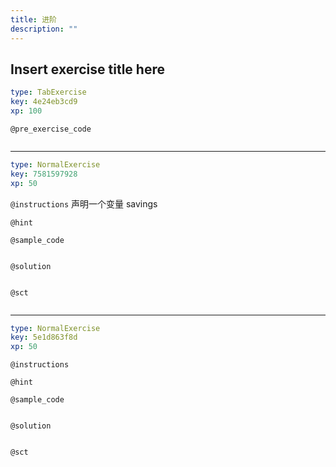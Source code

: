 ```yaml
---
title: 进阶
description: ""
---
```


## Insert exercise title here

```yaml
type: TabExercise
key: 4e24eb3cd9
xp: 100
```



`@pre_exercise_code`
```{python}

```

***

```yaml
type: NormalExercise
key: 7581597928
xp: 50
```

`@instructions`
声明一个变量 savings

`@hint`


`@sample_code`
```{python}

```

`@solution`
```{python}

```

`@sct`
```{python}

```

***

```yaml
type: NormalExercise
key: 5e1d863f8d
xp: 50
```

`@instructions`


`@hint`


`@sample_code`
```{python}

```

`@solution`
```{python}

```

`@sct`
```{python}

```
